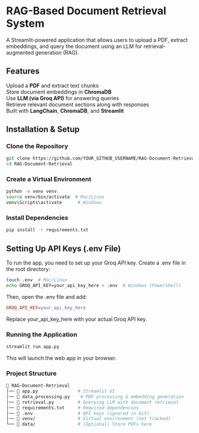 ﻿# **RAG-Based Document Retrieval System**  
A Streamlit-powered application that allows users to upload a PDF, extract embeddings, and query the document using an LLM for retrieval-augmented generation (RAG).  

## Features 
Upload a **PDF** and extract text chunks  
Store document embeddings in **ChromaDB**  
Use **LLM (via Groq API)** for answering queries  
Retrieve relevant document sections along with responses  
Built with **LangChain**, **ChromaDB**, and **Streamlit**  

## Installation & Setup 

### Clone the Repository 
```bash
git clone https://github.com/YOUR_GITHUB_USERNAME/RAG-Document-Retrieval.git
cd RAG-Document-Retrieval
```

### Create a Virtual Environment
```bash
python -m venv venv
source venv/bin/activate  # Mac/Linux
venv\Scripts\activate      # Windows
```

### Install Dependencies
```bash
pip install -r requirements.txt
```

## Setting Up API Keys (.env File)

To run the app, you need to set up your Groq API key. Create a .env file in the root directory:
```bash
touch .env  # Mac/Linux
echo GROQ_API_KEY=your_api_key_here > .env  # Windows (PowerShell)
```

Then, open the .env file and add:
```ini
GROQ_API_KEY=your_api_key_here
```
Replace your_api_key_here with your actual Groq API key.

### Running the Application
```bash
streamlit run app.py
```
This will launch the web app in your browser.

### Project Structure
```bash
📁 RAG-Document-Retrieval
│── 📄 app.py               # Streamlit UI
│── 📄 data_processing.py    # PDF processing & embedding generation
│── 📄 retrieval.py         # Querying LLM with document retrieval
│── 📄 requirements.txt     # Required dependencies
│── 📄 .env                 # API keys (ignored in Git)
│── 📁 venv/                # Virtual environment (not tracked)
└── 📂 data/                # (Optional) Store PDFs here
```
